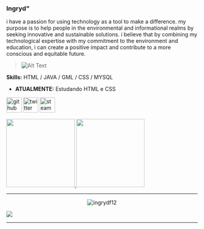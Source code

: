 ### Ingryd"
i have a passion for using technology as a tool to make a difference. my purpose is to help people in the environmental and informational realms by seeking innovative and sustainable solutions. i believe that by combining my technological expertise with my commitment to the environment and education, i can create a positive impact and contribute to a more conscious and equitable future.
> ![Alt Text](https://img.wattpad.com/dd318f308497513f70414e2e71fd8f81431abaea/68747470733a2f2f73332e616d617a6f6e6177732e636f6d2f776174747061642d6d656469612d736572766963652f53746f7279496d6167652f6956456a634d354c5270573875413d3d2d313238373733393136372e313732386563353064326666353365653133343733333432303134332e676966)



<b>Skills:</b> HTML / JAVA / GML / CSS / MYSQL

- <b> ATUALMENTE:</b> Estudando HTML e CSS

[<img src='https://raphaelbrodrigues.github.io/images/git.png' alt='github' height='40'>](https://github.com/ingrydf12)  [<img src='https://icon-library.com/images/twitter-icon-png-white/twitter-icon-png-white-12.jpg' alt='twitter' height='40'>](https://twitter.com/ingrxw)  [<img src='https://img.freepik.com/icones-gratis/vapor_318-219838.jpg?w=2000' alt='steam' height='40'>](https://steamcommunity.com/id/ingrydf12)

<div>
<a href="https://github.com/ingrydf12">
<img height="180em" src="https://github-readme-stats.vercel.app/api/top-langs/?username=ingrydf12&layout=compact&langs_count=8&theme=midnight-purple&border_radius"/>
<img height="180em" src="https://github-readme-stats.vercel.app/api?username=ingrydf12&show_icons=true&theme=midnight-purple&include_all_commits=true&count_private=true&border_radius"/>
  </a>
  </div>
 
  
<hr> 
<p align="center"><img src="https://github-readme-streak-stats.herokuapp.com/?user=ingrydf12&theme=black-ice&hide_border=true&stroke=0000&background=0D1117&ring=e05397&fire=e05397&currStreakLabel=e05397" alt="ingrydf12" /></p>
  
![](https://activity-graph.herokuapp.com/graph?username=ingrydf12&theme=redical)
<hr>

<!--<p align="center">
  --<img src="https://github.com/ingrydf12/ingrydf12/raw/output/github-contribution-grid-snake.svg" alt="snake"></center>
--</p> -->

